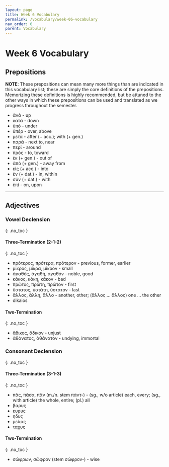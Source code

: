 ```yaml
---
layout: page
title: Week 6 Vocabulary
permalink: /vocabulary/week-06-vocabulary
nav_order: 6
parent: Vocabulary
---
```


# Week 6 Vocabulary

## Prepositions

**NOTE**: These prepositions can mean many more things than are indicated in this vocabulary list; these are simply the core definitions of the prepositions. Memorizing these definitions is highly recommended, but be attuned to the other ways in which these prepositions can be used and translated as we progress throughout the semester.

* ἀνά - up
* κατά - down
* ὑπό - under
* ὑπέρ - over, above
* μετά - after (+ acc.); with (+ gen.)
* παρά - next to, near
* περί - around
* πρός - to, toward
* ἐκ (+ gen.) - out of
* ἀπό (+ gen.) - away from
* εἰς (+ acc.) - into
* ἐν (+ dat.) - in, within
* σύν (+ dat.) - with
* ἐπί - on, upon

***

## Adjectives

### Vowel Declension
{: .no_toc }

#### Three-Termination (2-1-2)
{: .no_toc }
* πρότερος, πρότερα, πρότερον - previous, former, earlier
* μίκρος, μίκρα, μίκρον - small
* ἀγαθός, ἀγαθή, ἀγαθόν - noble, good
* κάκος, κάκη, κάκον - bad
* πρῶτος, πρώτη, πρῶτον - first
* ὕστατος, ὑστάτη, ὕστατον - last
* ἄλλος, ἄλλη, ἄλλο - another, other; (ἄλλος ... ἄλλος) one ... the other
* dikaios

#### Two-Termination
{: .no_toc }
* ἄδικος, ἄδικον - unjust
* ἀθάνατος, ἀθάνατον - undying, immortal

### Consonant Declension
{: .no_toc }

#### Three-Termination (3-1-3)
{: .no_toc }
* πᾶς, πᾶσα, πᾶν (m./n. stem πάντ-) - (sg., w/o article) each, every; (sg., with article) the whole, entire; (pl.) all
* βαρυς
* ευρυς
* ηδυς
* μελας
* ταχυς

#### Two-Termination
{: .no_toc }
* σώφρων, σῶφρον (stem σώφρον-) - wise



